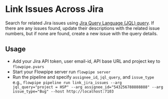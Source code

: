 # Link Issues Across Jira

Search for related Jira issues using [Jira Query Language (JQL) query](https://support.atlassian.com/jira-service-management-cloud/docs/use-advanced-search-with-jira-query-language-jql/). If there are any issues found, update their descriptions with the related issue numbers, but if none are found, create a new issue with the query details.

## Usage

- Add your Jira API token, user email-id, API base URL and project key to `flowpipe.pvars`
- Start your Flowpipe server run `flowpipe server`
- Run the pipeline and specify `assignee_id`, `jql_query`, and `issue_type` e.g., `flowpipe pipeline run link_jira_issues --arg jql_query="project = HSP" --arg assignee_id="543256788888888" --arg issue_type="Bug" --host http://localhost:7103`
